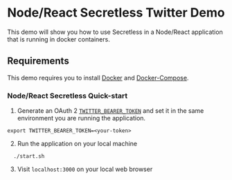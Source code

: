 # Node/React Secretless Twitter Demo

This demo will show you how to use Secretless in a Node/React application that
is running in docker containers.

## Requirements
This demo requires you to install
[Docker](https://docs.docker.com/docker-for-mac/install/) and
[Docker-Compose](https://docs.docker.com/compose/install/).

### Node/React Secretless Quick-start

1. Generate an OAuth 2
[`TWITTER_BEARER_TOKEN`](https://developer.twitter.com/en/docs/basics/authentication/oauth-2-0/bearer-tokens) and set it in the same environment you are running the application.

```
export TWITTER_BEARER_TOKEN=<your-token>
```

2. Run the application on your local machine

```
  ./start.sh
```
3. Visit `localhost:3000` on your local web browser
